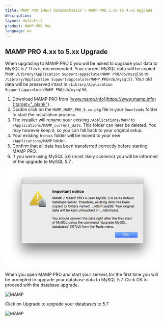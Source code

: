 ```yaml
---
title: MAMP PRO (Mac) Documentation > MAMP PRO 3.xx to 4.xx Upgrade
description: 
layout: default-2
product: MAMP PRO Mac
language: en
---
```


## MAMP PRO 4.xx to 5.xx Upgrade

When upgrading to MAMP PRO 5 you will be asked to upgrade your data to MySQL 5.7 This is recommended. Your current MySQL data will be copied from `/Library/Application Support/appsolute/MAMP PRO/db/mysql56` to  `/Library/Application Support/appsolute/MAMP PRO/db/mysql57`. Your old data will be preserved intact in  `/Library/Application Support/appsolute/MAMP PRO/db/mysql56`.

1. Download MAMP PRO from [www.mamp.info](https://www.mamp.info){:target="_blank"} .
2. Double click on the `MAMP_MAMP_PRO_5.xx.pkg` file in your `Downloads` folder to start the installation process.
3. The installer will rename your existing `/Applications/MAMP` to `/Applications/MAMP_current_date`. This folder can later be deleted. You may however keep it, so you can fall back to your original setup.
4. Your existing `htdocs` folder will be moved to your new `/Applications/MAMP` folder.
5. Confirm that all data has been transferred correctly before starting MAMP PRO.
6. If you were using MySQL 5.6 (most likely scenerio) you will be informed of the upgrade to MySQL 5.7 . 

![MAMP](/en/MAMP-PRO-Mac/Installation/MAMP-PRO-3xx-4xx-Upgrade/UpgradeMySQLNotice.png)

When you open MAMP PRO and start your servers for the first time you will be prompted to upgrade your database data to MySQL 5.7. Click OK to proceed with the database upgrade. 

![MAMP](/en/MAMP-PRO-Mac/Installation/MAMP-PRO-4xx-5xx-Upgrade/UpgradeInfo.png)

Click on Upgrade to upgrade your databases to 5.7

![MAMP](/en/MAMP-PRO-Mac/Installation/MAMP-PRO-4xx-5xx-Upgrade/UpgradeDatabases.png)


